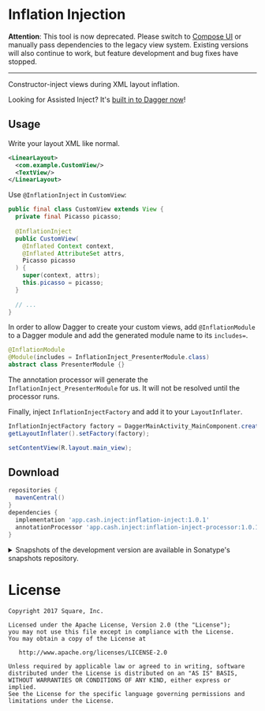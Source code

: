 # Inflation Injection

**Attention**: This tool is now deprecated. Please switch to
[Compose UI](https://developer.android.com/jetpack/compose) or manually pass dependencies
to the legacy view system. Existing versions will also continue to work, but feature
development and bug fixes have stopped.

---

Constructor-inject views during XML layout inflation.

Looking for Assisted Inject? It's [built in to Dagger now](https://dagger.dev/dev-guide/assisted-injection.html)!


## Usage

Write your layout XML like normal.

```xml
<LinearLayout>
  <com.example.CustomView/>
  <TextView/>
</LinearLayout>
```

Use `@InflationInject` in `CustomView`:

```java
public final class CustomView extends View {
  private final Picasso picasso;
  
  @InflationInject
  public CustomView(
    @Inflated Context context,
    @Inflated AttributeSet attrs,
    Picasso picasso
  ) {
    super(context, attrs);
    this.picasso = picasso;
  }
  
  // ...
}
```

In order to allow Dagger to create your custom views, add `@InflationModule` to a Dagger module and
add the generated module name to its `includes=`.

```java
@InflationModule
@Module(includes = InflationInject_PresenterModule.class)
abstract class PresenterModule {}
```

The annotation processor will generate the `InflationInject_PresenterModule` for us. It will not be
resolved until the processor runs.

Finally, inject `InflationInjectFactory` and add it to your `LayoutInflater`.

```java
InflationInjectFactory factory = DaggerMainActivity_MainComponent.create().factory();
getLayoutInflater().setFactory(factory);

setContentView(R.layout.main_view);
```


## Download

```groovy
repositories {
  mavenCentral()
}
dependencies {
  implementation 'app.cash.inject:inflation-inject:1.0.1'
  annotationProcessor 'app.cash.inject:inflation-inject-processor:1.0.1'
}
```

<details>
<summary>Snapshots of the development version are available in Sonatype's snapshots repository.</summary>
<p>

```groovy
repositories {
  maven {
    url 'https://oss.sonatype.org/content/repositories/snapshots/'
  }
}
dependencies {
  implementation 'app.cash.inject:inflation-inject:1.1.0-SNAPSHOT'
  annotationProcessor 'app.cash.inject:inflation-inject-processor:1.1.0-SNAPSHOT'
}
```

</p>
</details>


# License

    Copyright 2017 Square, Inc.

    Licensed under the Apache License, Version 2.0 (the "License");
    you may not use this file except in compliance with the License.
    You may obtain a copy of the License at

       http://www.apache.org/licenses/LICENSE-2.0

    Unless required by applicable law or agreed to in writing, software
    distributed under the License is distributed on an "AS IS" BASIS,
    WITHOUT WARRANTIES OR CONDITIONS OF ANY KIND, either express or implied.
    See the License for the specific language governing permissions and
    limitations under the License.

